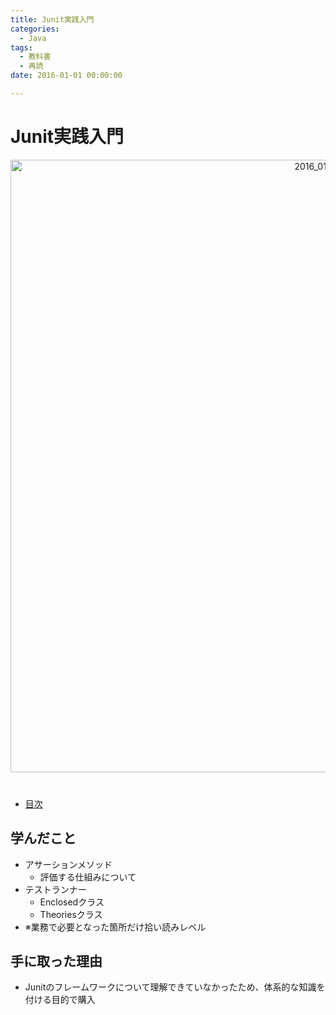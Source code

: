 ```yaml
---
title: Junit実践入門
categories:
  - Java 
tags: 
  - 教科書
  - 再読
date: 2016-01-01 00:00:00

---
```


# Junit実践入門

<div style="text-align:center; margin-bottom: 40px">
<img src="/img/cover/2016_01_junit.jpg" alt="2016_01_junit" title="2016_01_junit" style="width:980px">
</div>

- [目次](https://books.mdn.co.jp/books/3213303023/)

## 学んだこと

- アサーションメソッド
  - 評価する仕組みについて
- テストランナー
  - Enclosedクラス
  - Theoriesクラス
- ※業務で必要となった箇所だけ拾い読みレベル

## 手に取った理由

- Junitのフレームワークについて理解できていなかったため、体系的な知識を付ける目的で購入
